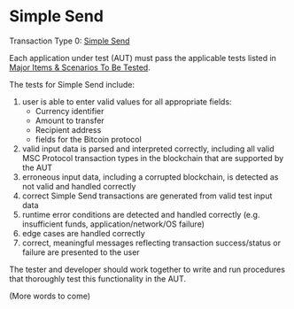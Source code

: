 # Simple Send

Transaction Type 0: [Simple Send](https://github.com/mastercoin-MSC/spec#transferring-mastercoins-simple-send)

Each application under test (AUT) must pass the applicable tests listed in [Major Items & Scenarios To Be Tested](https://github.com/marv-engine/QA/blob/master/MastercoinDistributedExchangeTestPlan.md#major-items--scenarios-to-be-tested).

The tests for Simple Send include:

1. user is able to enter valid values for all appropriate fields:
    * Currency identifier
    * Amount to transfer
    * Recipient address
    * fields for the Bitcoin protocol
1. valid input data is parsed and interpreted correctly, including all valid MSC Protocol transaction types in the blockchain that are supported by the AUT
1. erroneous input data, including a corrupted blockchain, is detected as not valid and handled correctly
1. correct Simple Send transactions are generated from valid test input data
1. runtime error conditions are detected and handled correctly (e.g. insufficient funds, application/network/OS failure)
1. edge cases are handled correctly
1. correct, meaningful messages reflecting transaction success/status or failure are presented to the user

The tester and developer should work together to write and run procedures that thoroughly test this functionality in the AUT.

(More words to come)
